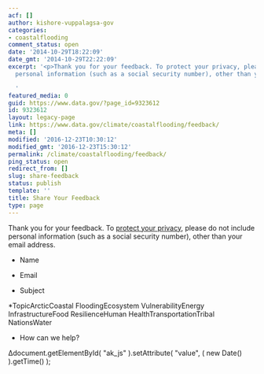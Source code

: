 ```yaml
---
acf: []
author: kishore-vuppalagsa-gov
categories:
- coastalflooding
comment_status: open
date: '2014-10-29T18:22:09'
date_gmt: '2014-10-29T22:22:09'
excerpt: '<p>Thank you for your feedback. To protect your privacy, please do not include
  personal information (such as a social security number), other than your email address.</p>

  '
featured_media: 0
guid: https://www.data.gov/?page_id=9323612
id: 9323612
layout: legacy-page
link: https://www.data.gov/climate/coastalflooding/feedback/
meta: []
modified: '2016-12-23T10:30:12'
modified_gmt: '2016-12-23T15:30:12'
permalink: /climate/coastalflooding/feedback/
ping_status: open
redirect_from: []
slug: share-feedback
status: publish
template: ''
title: Share Your Feedback
type: page
---
```

Thank you for your feedback. To [protect your privacy,](http://www.data.gov/privacy-policy) please do not include personal information (such as a social security number), other than your email address.




 













* Name


* Email




* Subject


*TopicArcticCoastal FloodingEcosystem VulnerabilityEnergy InfrastructureFood ResilienceHuman HealthTransportationTribal NationsWater




* How can we help?








Δdocument.getElementById( "ak\_js" ).setAttribute( "value", ( new Date() ).getTime() );



